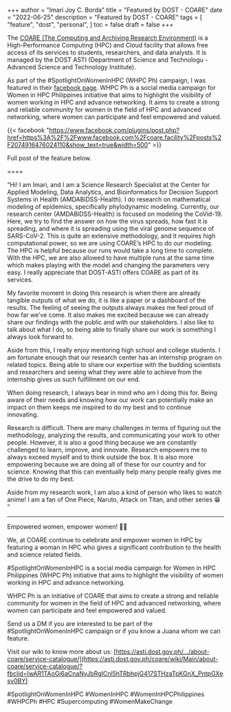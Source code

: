 +++
author = "Imari Joy C. Borda"
title = "Featured by DOST - COARE"
date = "2022-06-25"
description = "Featured by DOST - COARE"
tags = [
    "feature",
    "dost",
    "personal",
]
toc = false
draft = false
+++

The [COARE (The Computing and Archiving Research Environment)](https://asti.dost.gov.ph/projects/coare/) is a High-Performance Computing (HPC) and Cloud facility that allows free access of its services to students, researchers, and data analysts. It is managed by the DOST ASTI (Department of Science and Technologu - Advanced Science and Technology Institute).

As part of the #SpotlightOnWomenInHPC (WHPC Ph) campaign, I was featured in their [facebook page](https://www.facebook.com/coare.facility/photos/a.462036187312155/2074767766038981/). WHPC Ph is a social media campaign for Women in HPC Philippines initiative that aims to highlight the visibility of women working in HPC and advance networking. It aims to create a strong and reliable community for women in the field of HPC and advanced networking, where women can participate and feel empowered and valued.

{{< facebook "https://www.facebook.com/plugins/post.php?href=https%3A%2F%2Fwww.facebook.com%2Fcoare.facility%2Fposts%2F2074916476024110&show_text=true&width=500" >}}

Full post of the feature below.

====

“Hi! I am Imari, and I am a Science Research Specialist at the Center for Applied Modeling, Data Analytics, and Bioinformatics for Decision Support Systems in Health (AMDABiDSS-Health). I do research on mathematical modeling of epidemics, specifically phylodynamic modeling. Currently, our research center (AMDABiDSS-Health) is focused on modeling the CoVid-19. Here, we try to find the answer on how the virus spreads, how fast it is spreading, and where it is spreading using the viral genome sequence of SARS-CoV-2. This is quite an extensive methodology, and it requires high computational power, so we are using COARE’s HPC to do our modeling. The HPC is helpful because our runs would take a long time to complete. With the HPC, we are also allowed to have multiple runs at the same time which makes playing with the model and changing the parameters very easy. I really appreciate that DOST-ASTI offers COARE as part of its services.

My favorite moment in doing this research is when there are already tangible outputs of what we do, it is like a paper or a dashboard of the results. The feeling of seeing the outputs always makes me feel proud of how far we’ve come. It also makes me excited because we can already share our findings with the public and with our stakeholders. I also like to talk about what I do, so being able to finally share our work is something I always look forward to.

Aside from this, I really enjoy mentoring high school and college students. I am fortunate enough that our research center has an internship program on related topics. Being able to share our expertise with the budding scientists and researchers and seeing what they were able to achieve from the internship gives us such fulfillment on our end.

When doing research, I always bear in mind who am I doing this for. Being aware of their needs and knowing how our work can potentially make an impact on them keeps me inspired to do my best and to continue innovating.

Research is difficult. There are many challenges in terms of figuring out the methodology, analyzing the results, and communicating your work to other people. However, it is also a good thing because we are constantly challenged to learn, improve, and innovate. Research empowers me to always exceed myself and to think outside the box. It is also more empowering because we are doing all of these for our country and for science. Knowing that this can eventually help many people really gives me the drive to do my best.

Aside from my research work, I am also a kind of person who likes to watch anime! I am a fan of One Piece, Naruto, Attack on Titan, and other series 😁 ”

---

Empowered women, empower women! 💪🏼

We, at COARE continue to celebrate and empower women in HPC by featuring a woman in HPC who gives a significant contribution to the health and science related fields.

#SpotlightOnWomenInHPC is a social media campaign for Women in HPC Philippines (WHPC Ph) initiative that aims to highlight the visibility of women working in HPC and advance networking.

WHPC Ph is an initiative of COARE that aims to create a strong and reliable community for women in the field of HPC and advanced networking, where women can participate and feel empowered and valued.

Send us a DM if you are interested to be part of the #SpotlightOnWomenInHPC campaign or if you know a Juana whom we can feature.

Visit our wiki to know more about us: [https://asti.dost.gov.ph/.../about-coare/service-catalogue/](https://asti.dost.gov.ph/coare/wiki/Main/about-coare/service-catalogue/?fbclid=IwAR1TAoGj6aCnaNyJbRgICnl5hTRbhpjG417STHzaTpKGnX_PntpGXesv0BY)

#SpotlightOnWomenInHPC
#WomenInHPC
#WomenInHPCPhilippines
#WHPCPh
#HPC
#Supercomputing
#WomenMakeChange
